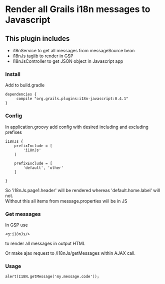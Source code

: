 # Render all Grails i18n messages to Javascript

## This plugin includes

- i18nService to get all messages from messageSource bean
- i18nJs taglib to render in GSP
- I18nJsController to get JSON object in Javascript app


### Install
	
Add to build.gradle
	
    dependencies {
         compile "org.grails.plugins:i18n-javascript:0.4.1"
    } 
    
### Config
    
In application.groovy add config with desired including and excluding prefixes
    
    i18nJs {
    	prefixInclude = [
    		'i18nJs'
    	]
    
    	prefixExclude = [
    		'default', 'other'
    	]
    
    }

So 'i18nJs.page1.header' will be rendered whereas 'default.home.label'  will not.   
Without this all items from message.properties wiil be in JS   
        
### Get messages        

In GSP use
	
    <g:i18nJs/>	

to render all messages in output HTML

Or make ajax request to /I18nJs/getMessages within AJAX call.

### Usage

    alert(I18N.getMessage('my.message.code'));

